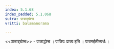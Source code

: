```yaml
---
index: 5.1.68
index_padded: 5.1.068
sutra: पात्राद्घंश्च
vritti: balamanorama

---
```

<<पात्राद्घंश्च>> - पात्राद्धंश्च । पात्रियः प्रात्र्य इति । पात्रमर्हतीत्यर्थः । 